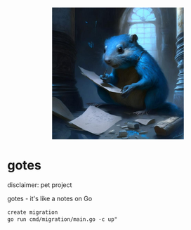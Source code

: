 <p align="center">
  <br>
  <img width="300" src="./assets/images/logo.png" alt="repo logo">
  <br>
</p>

# gotes
disclaimer: pet project

gotes - it's like a notes on Go


```
create migration
go run cmd/migration/main.go -c up"
```
